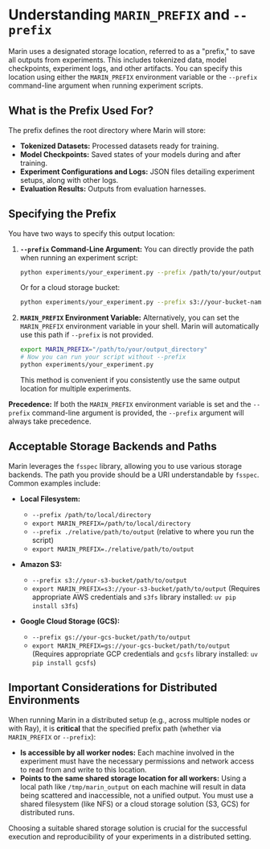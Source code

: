 # Understanding `MARIN_PREFIX` and `--prefix`

Marin uses a designated storage location, referred to as a "prefix," to save all outputs from experiments. This includes tokenized data, model checkpoints, experiment logs, and other artifacts. You can specify this location using either the `MARIN_PREFIX` environment variable or the `--prefix` command-line argument when running experiment scripts.

## What is the Prefix Used For?

The prefix defines the root directory where Marin will store:
-   **Tokenized Datasets:** Processed datasets ready for training.
-   **Model Checkpoints:** Saved states of your models during and after training.
-   **Experiment Configurations and Logs:** JSON files detailing experiment setups, along with other logs.
-   **Evaluation Results:** Outputs from evaluation harnesses.

## Specifying the Prefix

You have two ways to specify this output location:

1.  **`--prefix` Command-Line Argument:**
    You can directly provide the path when running an experiment script:
    ```bash
    python experiments/your_experiment.py --prefix /path/to/your/output_directory
    ```
    Or for a cloud storage bucket:
    ```bash
    python experiments/your_experiment.py --prefix s3://your-bucket-name/path/to/output
    ```

2.  **`MARIN_PREFIX` Environment Variable:**
    Alternatively, you can set the `MARIN_PREFIX` environment variable in your shell. Marin will automatically use this path if `--prefix` is not provided.
    ```bash
    export MARIN_PREFIX="/path/to/your/output_directory"
    # Now you can run your script without --prefix
    python experiments/your_experiment.py
    ```

    This method is convenient if you consistently use the same output location for multiple experiments.

**Precedence:** If both the `MARIN_PREFIX` environment variable is set and the `--prefix` command-line argument is provided, the `--prefix` argument will always take precedence.

## Acceptable Storage Backends and Paths

Marin leverages the `fsspec` library, allowing you to use various storage backends. The path you provide should be a URI understandable by `fsspec`. Common examples include:

*   **Local Filesystem:**
    *   `--prefix /path/to/local/directory`
    *   `export MARIN_PREFIX=/path/to/local/directory`
    *   `--prefix ./relative/path/to/output` (relative to where you run the script)
    *   `export MARIN_PREFIX=./relative/path/to/output`

*   **Amazon S3:**
    *   `--prefix s3://your-s3-bucket/path/to/output`
    *   `export MARIN_PREFIX=s3://your-s3-bucket/path/to/output`
    (Requires appropriate AWS credentials and `s3fs` library installed: `uv pip install s3fs`)

*   **Google Cloud Storage (GCS):**
    *   `--prefix gs://your-gcs-bucket/path/to/output`
    *   `export MARIN_PREFIX=gs://your-gcs-bucket/path/to/output`
    (Requires appropriate GCP credentials and `gcsfs` library installed: `uv pip install gcsfs`)

## Important Considerations for Distributed Environments

When running Marin in a distributed setup (e.g., across multiple nodes or with Ray), it is **critical** that the specified prefix path (whether via `MARIN_PREFIX` or `--prefix`):

*   **Is accessible by all worker nodes:** Each machine involved in the experiment must have the necessary permissions and network access to read from and write to this location.
*   **Points to the same shared storage location for all workers:** Using a local path like `/tmp/marin_output` on each machine will result in data being scattered and inaccessible, not a unified output. You must use a shared filesystem (like NFS) or a cloud storage solution (S3, GCS) for distributed runs.

Choosing a suitable shared storage solution is crucial for the successful execution and reproducibility of your experiments in a distributed setting.

